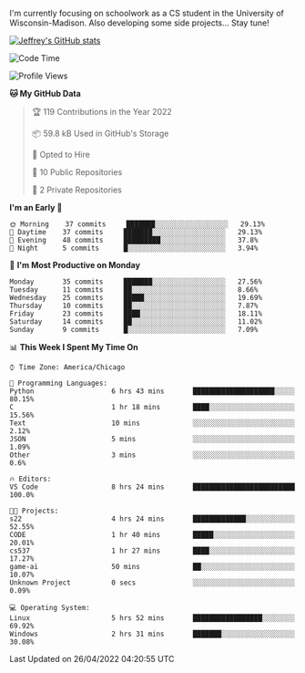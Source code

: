 

I'm currently focusing on schoolwork as a CS student in the University of Wisconsin-Madison.
Also developing some side projects...
Stay tune!

<!-- [![wakatime](https://wakatime.com/badge/user/99a12255-d5fa-4530-a56f-b1f6efe8669d.svg?style=for-the-badge)](https://wakatime.com/@99a12255-d5fa-4530-a56f-b1f6efe8669d) -->

[![Jeffrey's GitHub stats](https://github-readme-stats.vercel.app/api?username=slijeff&count_private=true&show_icons=true)](https://github.com/anuraghazra/github-readme-stats)

<!-- [![Jeffrey's wakatime stats](https://github-readme-stats.vercel.app/api/wakatime?username=slijeff&custom_title=Coding+Time+Last+Week)](https://github.com/slijeff/github-readme-stats) -->

<!-- [![Top Langs](https://github-readme-stats.vercel.app/api/top-langs/?username=slijeff&count_private=true&langs_count=8&hide=javascript&custom_title=Repo+Languages)](https://github.com/anuraghazra/github-readme-stats) -->

<!--START_SECTION:waka-->
![Code Time](http://img.shields.io/badge/Code%20Time-29%20hrs%2018%20mins-blue)

![Profile Views](http://img.shields.io/badge/Profile%20Views-34-blue)

**🐱 My GitHub Data** 

> 🏆 119 Contributions in the Year 2022
 > 
> 📦 59.8 kB Used in GitHub's Storage 
 > 
> 💼 Opted to Hire
 > 
> 📜 10 Public Repositories 
 > 
> 🔑 2 Private Repositories  
 > 
**I'm an Early 🐤** 

```text
🌞 Morning    37 commits     ███████░░░░░░░░░░░░░░░░░░   29.13% 
🌆 Daytime    37 commits     ███████░░░░░░░░░░░░░░░░░░   29.13% 
🌃 Evening    48 commits     █████████░░░░░░░░░░░░░░░░   37.8% 
🌙 Night      5 commits      █░░░░░░░░░░░░░░░░░░░░░░░░   3.94%

```
📅 **I'm Most Productive on Monday** 

```text
Monday       35 commits     ███████░░░░░░░░░░░░░░░░░░   27.56% 
Tuesday      11 commits     ██░░░░░░░░░░░░░░░░░░░░░░░   8.66% 
Wednesday    25 commits     █████░░░░░░░░░░░░░░░░░░░░   19.69% 
Thursday     10 commits     ██░░░░░░░░░░░░░░░░░░░░░░░   7.87% 
Friday       23 commits     ████░░░░░░░░░░░░░░░░░░░░░   18.11% 
Saturday     14 commits     ██░░░░░░░░░░░░░░░░░░░░░░░   11.02% 
Sunday       9 commits      █░░░░░░░░░░░░░░░░░░░░░░░░   7.09%

```


📊 **This Week I Spent My Time On** 

```text
⌚︎ Time Zone: America/Chicago

💬 Programming Languages: 
Python                   6 hrs 43 mins       ████████████████████░░░░░   80.15% 
C                        1 hr 18 mins        ████░░░░░░░░░░░░░░░░░░░░░   15.56% 
Text                     10 mins             ░░░░░░░░░░░░░░░░░░░░░░░░░   2.12% 
JSON                     5 mins              ░░░░░░░░░░░░░░░░░░░░░░░░░   1.09% 
Other                    3 mins              ░░░░░░░░░░░░░░░░░░░░░░░░░   0.6%

🔥 Editors: 
VS Code                  8 hrs 24 mins       █████████████████████████   100.0%

🐱‍💻 Projects: 
s22                      4 hrs 24 mins       █████████████░░░░░░░░░░░░   52.55% 
CODE                     1 hr 40 mins        █████░░░░░░░░░░░░░░░░░░░░   20.01% 
cs537                    1 hr 27 mins        ████░░░░░░░░░░░░░░░░░░░░░   17.27% 
game-ai                  50 mins             ██░░░░░░░░░░░░░░░░░░░░░░░   10.07% 
Unknown Project          0 secs              ░░░░░░░░░░░░░░░░░░░░░░░░░   0.09%

💻 Operating System: 
Linux                    5 hrs 52 mins       █████████████████░░░░░░░░   69.92% 
Windows                  2 hrs 31 mins       ███████░░░░░░░░░░░░░░░░░░   30.08%

```


 Last Updated on 26/04/2022 04:20:55 UTC
<!--END_SECTION:waka-->
